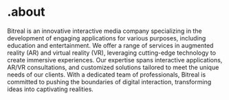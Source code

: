 # .about
Bitreal is an innovative interactive media company specializing in the development of engaging applications for various purposes, including education and entertainment. We offer a range of services in augmented reality (AR) and virtual reality (VR), leveraging cutting-edge technology to create immersive experiences. Our expertise spans interactive applications, AR/VR consultations, and customized solutions tailored to meet the unique needs of our clients. With a dedicated team of professionals, Bitreal is committed to pushing the boundaries of digital interaction, transforming ideas into captivating realities.
